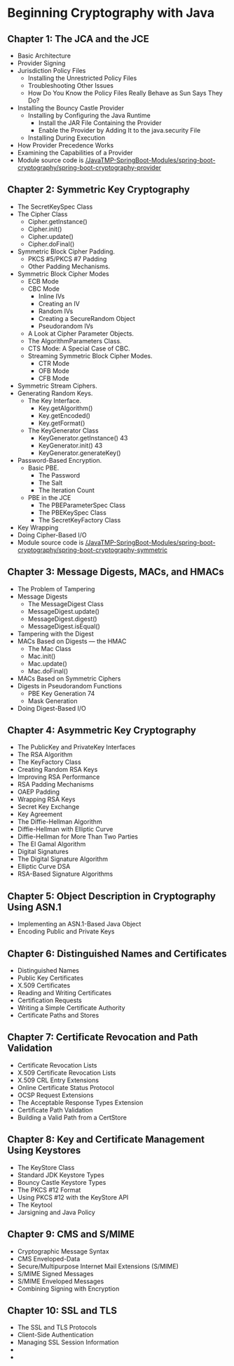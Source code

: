 # Beginning Cryptography with Java

## Chapter 1: The JCA and the JCE

- Basic Architecture
- Provider Signing
- Jurisdiction Policy Files
    - Installing the Unrestricted Policy Files
    - Troubleshooting Other Issues
    - How Do You Know the Policy Files Really Behave as Sun Says They Do?
- Installing the Bouncy Castle Provider
    - Installing by Configuring the Java Runtime
        - Install the JAR File Containing the Provider
        - Enable the Provider by Adding It to the java.security File
    - Installing During Execution
- How Provider Precedence Works
- Examining the Capabilities of a Provider
- Module source code
  is [/JavaTMP-SpringBoot-Modules/spring-boot-cryptography/spring-boot-cryptography-provider](/JavaTMP-SpringBoot-Modules/spring-boot-cryptography/spring-boot-cryptography-provider)

## Chapter 2: Symmetric Key Cryptography

- The SecretKeySpec Class
- The Cipher Class
    - Cipher.getInstance()
    - Cipher.init()
    - Cipher.update()
    - Cipher.doFinal()
- Symmetric Block Cipher Padding.
    - PKCS #5/PKCS #7 Padding
    - Other Padding Mechanisms.
- Symmetric Block Cipher Modes
    - ECB Mode
    - CBC Mode
        - Inline IVs
        - Creating an IV
        - Random IVs
        - Creating a SecureRandom Object
        - Pseudorandom IVs
    - A Look at Cipher Parameter Objects.
    - The AlgorithmParameters Class.
    - CTS Mode: A Special Case of CBC.
    - Streaming Symmetric Block Cipher Modes.
        - CTR Mode
        - OFB Mode
        - CFB Mode
- Symmetric Stream Ciphers.
- Generating Random Keys.
    - The Key Interface.
        - Key.getAlgorithm()
        - Key.getEncoded()
        - Key.getFormat()
    - The KeyGenerator Class
        - KeyGenerator.getInstance() 43
        - KeyGenerator.init() 43
        - KeyGenerator.generateKey()
- Password-Based Encryption.
    - Basic PBE.
        - The Password
        - The Salt
        - The Iteration Count
    - PBE in the JCE
        - The PBEParameterSpec Class
        - The PBEKeySpec Class
        - The SecretKeyFactory Class
- Key Wrapping
- Doing Cipher-Based I/O
- Module source code
  is [/JavaTMP-SpringBoot-Modules/spring-boot-cryptography/spring-boot-cryptography-symmetric](/JavaTMP-SpringBoot-Modules/spring-boot-cryptography/spring-boot-cryptography-symmetric)

## Chapter 3: Message Digests, MACs, and HMACs

- The Problem of Tampering
- Message Digests
    - The MessageDigest Class
    - MessageDigest.update()
    - MessageDigest.digest()
    - MessageDigest.isEqual()
- Tampering with the Digest
- MACs Based on Digests — the HMAC
    - The Mac Class
    - Mac.init()
    - Mac.update()
    - Mac.doFinal()
- MACs Based on Symmetric Ciphers
- Digests in Pseudorandom Functions
    - PBE Key Generation 74
    - Mask Generation
- Doing Digest-Based I/O

## Chapter 4: Asymmetric Key Cryptography

- The PublicKey and PrivateKey Interfaces
- The RSA Algorithm
- The KeyFactory Class
- Creating Random RSA Keys
- Improving RSA Performance
- RSA Padding Mechanisms
- OAEP Padding
- Wrapping RSA Keys
- Secret Key Exchange
- Key Agreement
- The Diffie-Hellman Algorithm
- Diffie-Hellman with Elliptic Curve
- Diffie-Hellman for More Than Two Parties
- The El Gamal Algorithm
- Digital Signatures
- The Digital Signature Algorithm
- Elliptic Curve DSA
- RSA-Based Signature Algorithms

## Chapter 5: Object Description in Cryptography Using ASN.1

- Implementing an ASN.1-Based Java Object
- Encoding Public and Private Keys

## Chapter 6: Distinguished Names and Certificates

- Distinguished Names
- Public Key Certificates
- X.509 Certificates
- Reading and Writing Certificates
- Certification Requests
- Writing a Simple Certificate Authority
- Certificate Paths and Stores

## Chapter 7: Certificate Revocation and Path Validation

- Certificate Revocation Lists
- X.509 Certificate Revocation Lists
- X.509 CRL Entry Extensions
- Online Certificate Status Protocol
- OCSP Request Extensions
- The Acceptable Response Types Extension
- Certificate Path Validation
- Building a Valid Path from a CertStore

## Chapter 8: Key and Certificate Management Using Keystores

- The KeyStore Class
- Standard JDK Keystore Types
- Bouncy Castle Keystore Types
- The PKCS #12 Format
- Using PKCS #12 with the KeyStore API
- The Keytool
- Jarsigning and Java Policy

## Chapter 9: CMS and S/MIME

- Cryptographic Message Syntax
- CMS Enveloped-Data
- Secure/Multipurpose Internet Mail Extensions (S/MIME)
- S/MIME Signed Messages
- S/MIME Enveloped Messages
- Combining Signing with Encryption

## Chapter 10: SSL and TLS

- The SSL and TLS Protocols
- Client-Side Authentication
- Managing SSL Session Information
-
-

##    











